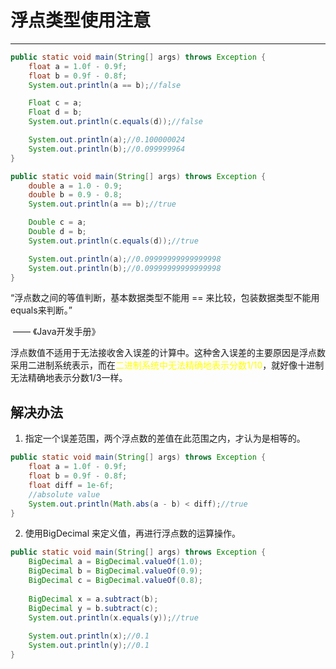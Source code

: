 # 浮点类型使用注意

---

```java
public static void main(String[] args) throws Exception {
    float a = 1.0f - 0.9f;
    float b = 0.9f - 0.8f;
    System.out.println(a == b);//false

    Float c = a;
    Float d = b;
    System.out.println(c.equals(d));//false

    System.out.println(a);//0.100000024
    System.out.println(b);//0.099999964
}
```

```java
public static void main(String[] args) throws Exception {
    double a = 1.0 - 0.9;
    double b = 0.9 - 0.8;
    System.out.println(a == b);//true

    Double c = a;
    Double d = b;
    System.out.println(c.equals(d));//true

    System.out.println(a);//0.09999999999999998
    System.out.println(b);//0.09999999999999998
}
```

“浮点数之间的等值判断，基本数据类型不能用 == 来比较，包装数据类型不能用equals来判断。”    

​                                                                                                              ——    《Java开发手册》

浮点数值不适用于无法接收舍入误差的计算中。这种舍入误差的主要原因是浮点数采用二进制系统表示，而在<font color= yellow>二进制系统中无法精确地表示分数1/10</font>，就好像十进制无法精确地表示分数1/3一样。

## 解决办法

1. 指定一个误差范围，两个浮点数的差值在此范围之内，才认为是相等的。

```java
public static void main(String[] args) throws Exception {
    float a = 1.0f - 0.9f;
    float b = 0.9f - 0.8f;
    float diff = 1e-6f;
    //absolute value
    System.out.println(Math.abs(a - b) < diff);//true
}
```

2. 使用BigDecimal 来定义值，再进行浮点数的运算操作。

```java
public static void main(String[] args) throws Exception {
    BigDecimal a = BigDecimal.valueOf(1.0);
    BigDecimal b = BigDecimal.valueOf(0.9);
    BigDecimal c = BigDecimal.valueOf(0.8);
    
    BigDecimal x = a.subtract(b);
    BigDecimal y = b.subtract(c);
    System.out.println(x.equals(y));//true
    
    System.out.println(x);//0.1
    System.out.println(y);//0.1
}
```

